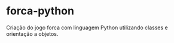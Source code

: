 # forca-python
Criação do jogo forca com linguagem Python utilizando classes e orientação a objetos.
